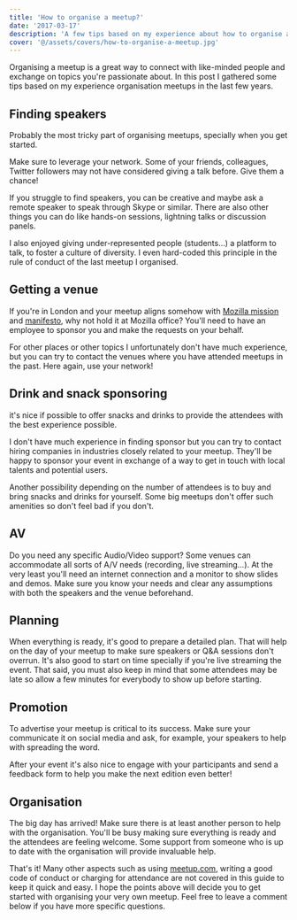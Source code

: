 ```yaml
---
title: 'How to organise a meetup?'
date: '2017-03-17'
description: 'A few tips based on my experience about how to organise a meetup.'
cover: '@/assets/covers/how-to-organise-a-meetup.jpg'
---
```


Organising a meetup is a great way to connect with like-minded people and exchange on topics you're passionate about. In this post I gathered some tips based on my experience organisation meetups in the last few years.

## Finding speakers

Probably the most tricky part of organising meetups, specially when you get started.

Make sure to leverage your network. Some of your friends, colleagues, Twitter followers may not have considered giving a talk before. Give them a chance!

If you struggle to find speakers, you can be creative and maybe ask a remote speaker to speak through Skype or similar. There are also other things you can do like hands-on sessions, lightning talks or discussion panels.

I also enjoyed giving under-represented people (students...) a platform to talk, to foster a culture of diversity. I even hard-coded this principle in the rule of conduct of the last meetup I organised.

## Getting a venue

If you're in London and your meetup aligns somehow with [Mozilla mission](https://www.mozilla.org/en-GB/mission/) and [manifesto](https://www.mozilla.org/en-GB/about/manifesto/), why not hold it at Mozilla office? You'll need to have an employee to sponsor you and make the requests on your behalf.

For other places or other topics I unfortunately don't have much experience, but you can try to contact the venues where you have attended meetups in the past. Here again, use your network!

## Drink and snack sponsoring

it's nice if possible to offer snacks and drinks to provide the attendees with the best experience possible.

I don't have much experience in finding sponsor but you can try to contact hiring companies in industries closely related to your meetup. They'll be happy to sponsor your event in exchange of a way to get in touch with local talents and potential users.

Another possibility depending on the number of attendees is to buy and bring snacks and drinks for yourself. Some big meetups don't offer such amenities so don't feel bad if you don't.

## AV

Do you need any specific Audio/Video support? Some venues can accommodate all sorts of A/V needs (recording, live streaming...). At the very least you'll need an internet connection and a monitor to show slides and demos. Make sure you know your needs and clear any assumptions with both the speakers and the venue beforehand.

## Planning

When everything is ready, it's good to prepare a detailed plan. That will help on the day of your meetup to make sure speakers or Q&A sessions don't overrun. It's also good to start on time specially if you're live streaming the event. That said, you must also keep in mind that some attendees may be late so allow a few minutes for everybody to show up before starting.

## Promotion

To advertise your meetup is critical to its success. Make sure your communicate it on social media and ask, for example, your speakers to help with spreading the word.

After your event it's also nice to engage with your participants and send a feedback form to help you make the next edition even better!

## Organisation

The big day has arrived! Make sure there is at least another person to help with the organisation. You'll be busy making sure everything is ready and the attendees are feeling welcome. Some support from someone who is up to date with the organisation will provide invaluable help.

That's it! Many other aspects such as using [meetup.com](https://www.meetup.com/), writing a good code of conduct or charging for attendance are not covered in this guide to keep it quick and easy. I hope the points above will decide you to get started with organising your very own meetup. Feel free to leave a comment below if you have more specific questions.
